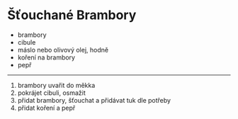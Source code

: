 # Šťouchané Brambory

* brambory
* cibule
* máslo nebo olivový olej, hodně
* koření na brambory
* pepř

---

1. brambory uvařit do měkka
2. pokrájet cibuli, osmažit
3. přidat brambory, šťouchat a přidávat tuk dle potřeby
4. přidat koření a pepř
